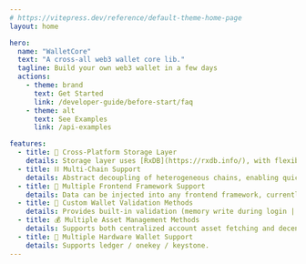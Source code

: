 ```yaml
---
# https://vitepress.dev/reference/default-theme-home-page
layout: home

hero:
  name: "WalletCore"
  text: "A cross-all web3 wallet core lib."
  tagline: Build your own web3 wallet in a few days
  actions:
    - theme: brand
      text: Get Started
      link: /developer-guide/before-start/faq
    - theme: alt
      text: See Examples
      link: /api-examples

features:
  - title: 💾 Cross-Platform Storage Layer
    details: Storage layer uses [RxDB](https://rxdb.info/), with flexible storage layer options, supporting Extension | React Native | Node | Web Memory.
  - title: ⛓️ Multi-Chain Support
    details: Abstract decoupling of heterogeneous chains, enabling quick integration of new chains.
  - title: 🎨 Multiple Frontend Framework Support
    details: Data can be injected into any frontend framework, currently supporting **React** | **Vue3** | **Svelte**.
  - title: 🔐 Custom Wallet Validation Methods
    details: Provides built-in validation (memory write during login | notification-based signing | mobile fingerprint), and supports custom validation methods.
  - title: 💰 Multiple Asset Management Methods
    details: Supports both centralized account asset fetching and decentralized self-selected on-chain asset queries.
  - title: 🔑 Multiple Hardware Wallet Support
    details: Supports ledger / onekey / keystone.
---
```

